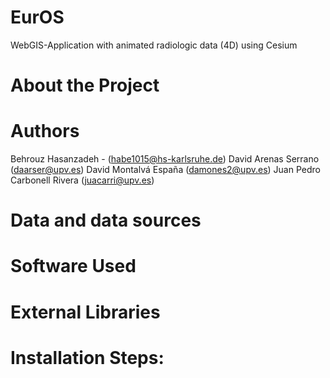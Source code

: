 # EurOS
WebGIS-Application with animated radiologic data (4D) using Cesium
# About the Project










# Authors
Behrouz Hasanzadeh - (habe1015@hs-karlsruhe.de)
David Arenas Serrano (daarser@upv.es)
David Montalvá España (damones2@upv.es)
Juan Pedro Carbonell Rivera (juacarri@upv.es)

# Data and data sources






# Software Used


# External Libraries


# Installation Steps:





